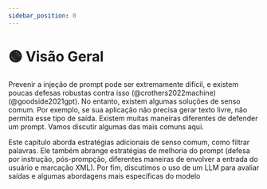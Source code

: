 ```yaml
---
sidebar_position: 0
---
```


# 🟢 Visão Geral

Prevenir a injeção de prompt pode ser extremamente difícil, e existem poucas defesas robustas contra isso (@crothers2022machine) (@goodside2021gpt). No entanto, existem algumas soluções de senso comum. Por exemplo, se sua aplicação não precisa gerar texto livre, não permita esse tipo de saída. Existem muitas maneiras diferentes de defender um prompt. Vamos discutir algumas das mais comuns aqui.

Este capítulo aborda estratégias adicionais de senso comum, como filtrar palavras. Ele também abrange estratégias de melhoria do prompt (defesa por instrução, pós-prompção, diferentes maneiras de envolver a entrada do usuário e marcação XML). Por fim, discutimos o uso de um LLM para avaliar saídas e algumas abordagens mais específicas do modelo 
